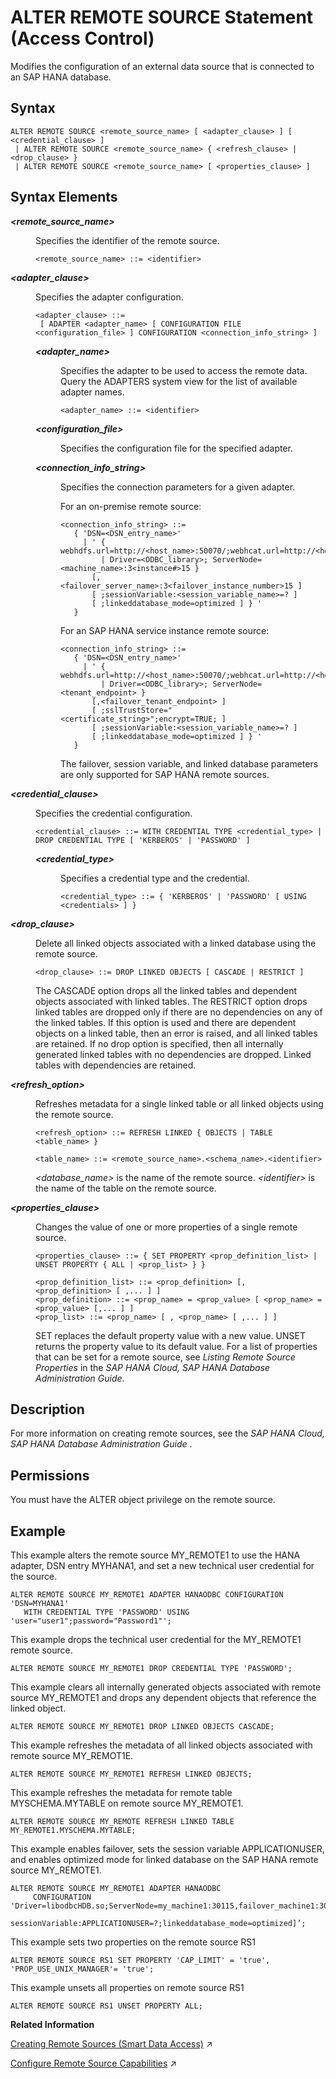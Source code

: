 <!-- loiof423eb496f5b1014a1a7bb3e49bcc07b -->

# ALTER REMOTE SOURCE Statement \(Access Control\)

Modifies the configuration of an external data source that is connected to an SAP HANA database.





<a name="loiof423eb496f5b1014a1a7bb3e49bcc07b__sql_alter_remote_source_1sql_alter_remote_source_syntax"/>

## Syntax

```
ALTER REMOTE SOURCE <remote_source_name> [ <adapter_clause> ] [ <credential_clause> ]
 | ALTER REMOTE SOURCE <remote_source_name> { <refresh_clause> | <drop_clause> }
 | ALTER REMOTE SOURCE <remote_source_name> [ <properties_clause> ]
```



<a name="loiof423eb496f5b1014a1a7bb3e49bcc07b__sql_alter_remote_source_1sql_alter_remote_source_syntax_elements"/>

## Syntax Elements


<dl>
<dt><b>

*<remote\_source\_name\>*

</b></dt>
<dd>

Specifies the identifier of the remote source.

```
<remote_source_name> ::= <identifier>
```



</dd>
</dl>


<dl>
<dt><b>

*<adapter\_clause\>*

</b></dt>
<dd>

Specifies the adapter configuration.

```
<adapter_clause> ::= 
 [ ADAPTER <adapter_name> [ CONFIGURATION FILE <configuration_file> ] CONFIGURATION <connection_info_string> ]
```


<dl>
<dt><b>

*<adapter\_name\>*

</b></dt>
<dd>

Specifies the adapter to be used to access the remote data. Query the ADAPTERS system view for the list of available adapter names.

```
<adapter_name> ::= <identifier>
```



</dd><dt><b>

*<configuration\_file\>*

</b></dt>
<dd>

Specifies the configuration file for the specified adapter.



</dd>
</dl>


<dl>
<dt><b>

*<connection\_info\_string\>*

</b></dt>
<dd>

Specifies the connection parameters for a given adapter.

For an on-premise remote source:

```
<connection_info_string> ::= 
   { 'DSN=<DSN_entry_name>' 
     | ' { webhdfs.url=http://<host_name>:50070/;webhcat.url=http://<host_name>:50111 
         | Driver=<ODBC_library>; ServerNode=<machine_name>:3<instance#>15 }
       [,<failover_server_name>:3<failover_instance_number>15 ]
       [ ;sessionVariable:<session_variable_name>=? ]
       [ ;linkeddatabase_mode=optimized ] } ' 
   }
```

For an SAP HANA service instance remote source:

```
<connection_info_string> ::= 
   { 'DSN=<DSN_entry_name>'
     | ' { webhdfs.url=http://<host_name>:50070/;webhcat.url=http://<host_name>:50111 
         | Driver=<ODBC_library>; ServerNode=<tenant_endpoint> }
       [,<failover_tenant_endpoint> ]
       [ ;sslTrustStore="<certificate_string>";encrypt=TRUE; ]
       [ ;sessionVariable:<session_variable_name>=? ]
       [ ;linkeddatabase_mode=optimized ] } '
   } 
```

The failover, session variable, and linked database parameters are only supported for SAP HANA remote sources.



</dd>
</dl>



</dd>
</dl>


<dl>
<dt><b>

*<credential\_clause\>*

</b></dt>
<dd>

Specifies the credential configuration.

```
<credential_clause> ::= WITH CREDENTIAL TYPE <credential_type> | DROP CREDENTIAL TYPE [ 'KERBEROS' | 'PASSWORD' ]
```


<dl>
<dt><b>

*<credential\_type\>*

</b></dt>
<dd>

Specifies a credential type and the credential.

```
<credential_type> ::= { 'KERBEROS' | 'PASSWORD' [ USING <credentials> ] }
```



</dd>
</dl>



</dd>
</dl>


<dl>
<dt><b>

*<drop\_clause\>*

</b></dt>
<dd>

Delete all linked objects associated with a linked database using the remote source.

```
<drop_clause> ::= DROP LINKED OBJECTS [ CASCADE | RESTRICT ]

```

The CASCADE option drops all the linked tables and dependent objects associated with linked tables. The RESTRICT option drops linked tables are dropped only if there are no dependencies on any of the linked tables. If this option is used and there are dependent objects on a linked table, then an error is raised, and all linked tables are retained. If no drop option is specified, then all internally generated linked tables with no dependencies are dropped. Linked tables with dependencies are retained.



</dd>
</dl>


<dl>
<dt><b>

*<refresh\_option\>*

</b></dt>
<dd>

Refreshes metadata for a single linked table or all linked objects using the remote source.

```
<refresh_option> ::= REFRESH LINKED { OBJECTS | TABLE <table_name> }

<table_name> ::= <remote_source_name>.<schema_name>.<identifier>
```

*<database\_name\>* is the name of the remote source. *<identifier\>* is the name of the table on the remote source.



</dd>
</dl>


<dl>
<dt><b>

*<properties\_clause\>*

</b></dt>
<dd>

Changes the value of one or more properties of a single remote source.

```
<properties_clause> ::= { SET PROPERTY <prop_definition_list> | UNSET PROPERTY { ALL | <prop_list> } }

<prop_definition_list> ::= <prop_definition> [, <prop_definition> [ ,... ] ]
<prop_definition> ::= <prop_name> = <prop_value> [ <prop_name> = <prop_value> [,... ] ]
<prop_list> ::= <prop_name> [ , <prop_name> [ ,... ] ]
```

SET replaces the default property value with a new value. UNSET returns the property value to its default value. For a list of properties that can be set for a remote source, see *Listing Remote Source Properties* in the *SAP HANA Cloud, SAP HANA Database Administration Guide*.



</dd>
</dl>



<a name="loiof423eb496f5b1014a1a7bb3e49bcc07b__sql_alter_remote_source_1sql_alter_remote_source_description"/>

## Description

For more information on creating remote sources, see the *SAP HANA Cloud, SAP HANA Database Administration Guide* .



<a name="loiof423eb496f5b1014a1a7bb3e49bcc07b__section_opr_ddt_5cb"/>

## Permissions

You must have the ALTER object privilege on the remote source.



<a name="loiof423eb496f5b1014a1a7bb3e49bcc07b__sql_alter_remote_source_1sql_alter_remote_source_examples"/>

## Example

This example alters the remote source MY\_REMOTE1 to use the HANA adapter, DSN entry MYHANA1, and set a new technical user credential for the source.

```
ALTER REMOTE SOURCE MY_REMOTE1 ADAPTER HANAODBC CONFIGURATION 'DSN=MYHANA1' 
   WITH CREDENTIAL TYPE 'PASSWORD' USING 'user="user1";password="Password1"';
```

This example drops the technical user credential for the MY\_REMOTE1 remote source.

```
ALTER REMOTE SOURCE MY_REMOTE1 DROP CREDENTIAL TYPE 'PASSWORD';
```

This example clears all internally generated objects associated with remote source MY\_REMOTE1 and drops any dependent objects that reference the linked object.

```
ALTER REMOTE SOURCE MY_REMOTE1 DROP LINKED OBJECTS CASCADE;
```

This example refreshes the metadata of all linked objects associated with remote source MY\_REMOT1E.

```
ALTER REMOTE SOURCE MY_REMOTE1 REFRESH LINKED OBJECTS;
```

This example refreshes the metadata for remote table MYSCHEMA.MYTABLE on remote source MY\_REMOTE1.

```
ALTER REMOTE SOURCE MY_REMOTE REFRESH LINKED TABLE MY_REMOTE1.MYSCHEMA.MYTABLE;
```

This example enables failover, sets the session variable APPLICATIONUSER, and enables optimized mode for linked database on the SAP HANA remote source MY\_REMOTE1.

```
ALTER REMOTE SOURCE MY_REMOTE1 ADAPTER HANAODBC
     CONFIGURATION 'Driver=libodbcHDB.so;ServerNode=my_machine1:30115,failover_machine1:30215
     sessionVariable:APPLICATIONUSER=?;linkeddatabase_mode=optimized]’;
```

This example sets two properties on the remote source RS1

```
ALTER REMOTE SOURCE RS1 SET PROPERTY 'CAP_LIMIT' = 'true', 'PROP_USE_UNIX_MANAGER'= 'true';
```

This example unsets all properties on remote source RS1

```
ALTER REMOTE SOURCE RS1 UNSET PROPERTY ALL;
```

**Related Information**  


[Creating Remote Sources (Smart Data Access)](https://help.sap.com/viewer/477aa413a36c4a95878460696fcc8896/2024_3_QRC/en-US/e8274a1cf62b4aa5b58f261bc904a4af.html "Create a smart data access remote source using SQL syntax or the SAP HANA database explorer.") :arrow_upper_right:

[Configure Remote Source Capabilities](https://help.sap.com/viewer/477aa413a36c4a95878460696fcc8896/2024_3_QRC/en-US/59e0ffd04ce04eb792331315c9e984fb.html "Customize the behavior of capabilities for your remote source.") :arrow_upper_right:

